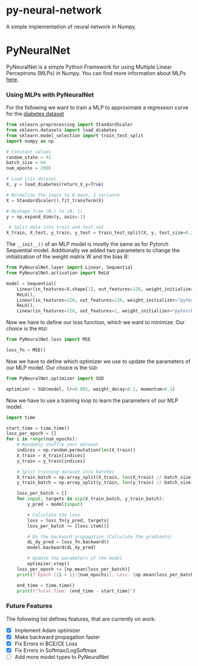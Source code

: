 # py-neural-network
A simple implementation of neural network in Numpy.

# PyNeuralNet
PyNeuralNet is a simple Python Framework for using Multiple Linear Perceptrons (MLPs) in Numpy.
You can find more information about MLPs [here](https://en.wikipedia.org/wiki/Feedforward_neural_network).

### Using MLPs with PyNeuralNet
For the following we want to train a MLP to approximate a regression curve for the [diabetes dataset](https://scikit-learn.org/stable/modules/generated/sklearn.datasets.load_diabetes.html#sklearn.datasets.load_diabetes)
```python
from sklearn.preprocessing import StandardScaler
from sklearn.datasets import load_diabetes
from sklearn.model_selection import train_test_split
import numpy as np

# Constant values
random_state = 42
batch_size = 64
num_epochs = 2000

# Load iris dataset
X, y = load_diabetes(return_X_y=True)

# Normalize the input to 0 mean, 1 variance
X = StandardScaler().fit_transform(X)

# Reshape from (N,) to (N, 1)
y = np.expand_dims(y, axis=-1)

 # Split data into train and test set
X_train, X_test, y_train, y_test = train_test_split(X, y, test_size=0.2, random_state=random_state)
```

The `__init__()` of an MLP model is mostly the same as for Pytorch Sequential model.
Additionally we added two parameters to change the initialization of the weight matrix W and the bias B:
```python
from PyNeuralNet.layer import Linear, Sequential
from PyNeuralNet.activation import ReLU

model = Sequential(
    Linear(in_features=X.shape[1], out_features=128, weight_initializer="pytorch_uniform", bias=True),
    ReLU(),
    Linear(in_features=128, out_features=128, weight_initializer="pytorch_uniform", bias=True),
    ReLU(),
    Linear(in_features=128, out_features=1, weight_initializer="pytorch_uniform", bias=True),
```

Now we have to define our loss function, which we want to minimize.
Our choice is the `MSE`:
```python
from PyNeuralNet.loss import MSE

loss_fn = MSE()
```

Now we have to define which optimizer we use to update the parameters of our MLP model.
Our choice is the `SGD`:
```python
from PyNeuralNet.optimizer import SGD

optimizer = SGD(model, lr=0.001, weight_decay=0.1, momentum=0.1)
```

Now we have to use a training loop to learn the parameters of our MLP model.
```python
import time 

start_time = time.time()
loss_per_epoch = []
for i in range(num_epochs):
    # Randomly shuffle your dataset
    indices = np.random.permutation(len(X_train))
    X_train = X_train[indices]
    y_train = y_train[indices]

    # Split training dataset into batches
    X_train_batch = np.array_split(X_train, len(X_train) // batch_size)
    y_train_batch = np.array_split(y_train, len(y_train) // batch_size)

    loss_per_batch = []
    for input, targets in zip(X_train_batch, y_train_batch):
        y_pred = model(input)

        # Calculate the loss
        loss = loss_fn(y_pred, targets)
        loss_per_batch += [loss.item()]

        # Do the backward propagation (Calculate the gradients)
        dL_dy_pred = loss_fn.backward()
        model.backward(dL_dy_pred)

        # Update the parameters of the model
        optimizer.step()
    loss_per_epoch += [np.mean(loss_per_batch)]
    print(f'Epoch [{i + 1}/{num_epochs}], Loss: {np.mean(loss_per_batch):.4f}')

    end_time = time.time()
    print(f"Total Time: {end_time - start_time}")
```

### Future Features
The following list defines features, that are currently on work:

* [X] Implement Adam optimizer
* [X] Make backward propagation faster
* [X] Fix Errors in BCE/CE Loss 
* [X] Fix Errors in Softmax/LogSoftmax
* [ ] Add more model types to PyNeuralNet